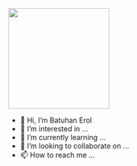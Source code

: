 <a href="URL_REDIRECT" target="blank"><img align="center" src="https://media-exp1.licdn.com/dms/image/C4E16AQG3k8srNuTU2Q/profile-displaybackgroundimage-shrink_350_1400/0/1648991406954?e=1675296000&v=beta&t=8r0qUXP0wL9Vwcol2eZsbYZEa1oplvXjipElWOOpMp8" height="200" /></a>


- 👋 Hi, I’m Batuhan Erol
- 👀 I’m interested in ...
- 🌱 I’m currently learning ...
- 💞️ I’m looking to collaborate on ...
- 📫 How to reach me ...

<!---
Batuhanerol/Batuhanerol is a ✨ special ✨ repository because its `README.md` (this file) appears on your GitHub profile.
You can click the Preview link to take a look at your changes.
--->
